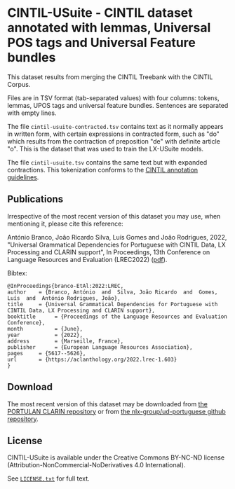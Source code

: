 # CINTIL-USuite - CINTIL dataset annotated with lemmas, Universal POS tags and Universal Feature bundles

This dataset results from merging the CINTIL Treebank with the CINTIL Corpus.

Files are in TSV format (tab-separated values) with four columns: tokens, lemmas, UPOS tags and universal feature bundles.
Sentences are separated with empty lines.

The file `cintil-usuite-contracted.tsv` contains text as it normally appears in written form, with certain expressions in contracted form, such as "do" which results from the contraction of preposition "de" with definite article "o".  This is the dataset that was used to train the LX-USuite models.

The file `cintil-usuite.tsv` contains the same text but with expanded contractions.
This tokenization conforms to the [CINTIL annotation guidelines](http://www.di.fc.ul.pt/~ahb/pubs/2005BarretoBrancoMendesEtAl.pdf).


## Publications

Irrespective of the most recent version of this dataset you may use, when mentioning it, please cite this reference:

António Branco, João Ricardo Silva, Luís Gomes and João Rodrigues, 2022, "Universal Grammatical Dependencies for Portuguese with CINTIL Data, LX Processing and CLARIN support", In Proceedings, 13th Conference on Language Resources and Evaluation (LREC2022) ([pdf](http://www.lrec-conf.org/proceedings/lrec2022/pdf/2022.lrec-1.603.pdf)).

Bibtex:

    @InProceedings{branco-EtAl:2022:LREC,
    author    = {Branco, António  and  Silva, João Ricardo  and  Gomes, Luís  and  António Rodrigues, João},
    title     = {Universal Grammatical Dependencies for Portuguese with CINTIL Data, LX Processing and CLARIN support},
    booktitle      = {Proceedings of the Language Resources and Evaluation Conference},
    month          = {June},
    year           = {2022},
    address        = {Marseille, France},
    publisher      = {European Language Resources Association},
    pages     = {5617--5626},
    url       = {https://aclanthology.org/2022.lrec-1.603}
    }

## Download

The most recent version of this dataset may be downloaded from [the PORTULAN CLARIN repository](https://hdl.handle.net/21.11129/0000-000F-327D-D) or from [the nlx-group/ud-portuguese github repository](https://github.com/nlx-group/ud-portuguese).



## License

CINTIL-USuite is available under the Creative Commons BY-NC-ND license (Attribution-NonCommercial-NoDerivatives 4.0 International).

See [`LICENSE.txt`](./LICENSE.txt) for full text.
